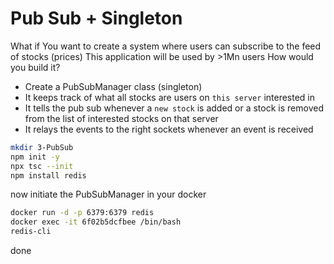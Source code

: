 # Pub Sub + Singleton

What if You want to create a system where users can subscribe to the feed of stocks (prices)
This application will be used by >1Mn users
How would you build it?

- Create a PubSubManager class (singleton)
- It keeps track of what all stocks are users on `this server` interested in
- It tells the pub sub whenever a `new stock` is added or a stock is removed from the list of interested stocks on that server
- It relays the events to the right sockets whenever an event is received

```bash
mkdir 3-PubSub
npm init -y
npx tsc --init
npm install redis

```

now initiate the PubSubManager in your docker

```bash
docker run -d -p 6379:6379 redis
docker exec -it 6f02b5dcfbee /bin/bash
redis-cli
```

done

